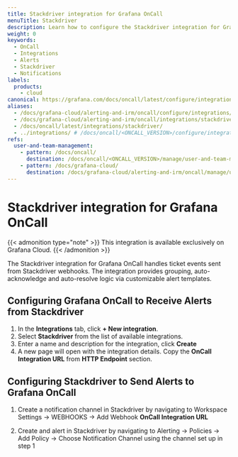 ```yaml
---
title: Stackdriver integration for Grafana OnCall
menuTitle: Stackdriver
description: Learn how to configure the Stackdriver integration for Grafana OnCall.
weight: 0
keywords:
  - OnCall
  - Integrations
  - Alerts
  - Stackdriver
  - Notifications
labels:
  products:
    - cloud
canonical: https://grafana.com/docs/oncall/latest/configure/integrations/references/stackdriver
aliases:
  - /docs/grafana-cloud/alerting-and-irm/oncall/configure/integrations/references/stackdriver
  - /docs/grafana-cloud/alerting-and-irm/oncall/integrations/stackdriver
  - /docs/oncall/latest/integrations/stackdriver/
  - ../integrations/ # /docs/oncall/<ONCALL_VERSION>/configure/integrations/references/stackdriver
refs:
  user-and-team-management:
    - pattern: /docs/oncall/
      destination: /docs/oncall/<ONCALL_VERSION>/manage/user-and-team-management/
    - pattern: /docs/grafana-cloud/
      destination: /docs/grafana-cloud/alerting-and-irm/oncall/manage/user-and-team-management/
---
```


# Stackdriver integration for Grafana OnCall

{{< admonition type="note" >}}
This integration is available exclusively on Grafana Cloud.
{{< /admonition >}}

The Stackdriver integration for Grafana OnCall handles ticket events sent from Stackdriver webhooks.
The integration provides grouping, auto-acknowledge and auto-resolve logic via customizable alert templates.

## Configuring Grafana OnCall to Receive Alerts from Stackdriver

1. In the **Integrations** tab, click **+ New integration**.
2. Select **Stackdriver** from the list of available integrations.
3. Enter a name and description for the integration, click **Create**
4. A new page will open with the integration details. Copy the **OnCall Integration URL** from **HTTP Endpoint** section.

## Configuring Stackdriver to Send Alerts to Grafana OnCall

1. Create a notification channel in Stackdriver by navigating to Workspace Settings -> WEBHOOKS -> Add Webhook **OnCall Integration URL**

2. Create and alert in Stackdriver by navigating to Alerting -> Policies -> Add Policy -> Choose Notification Channel using the channel set up in step 1

